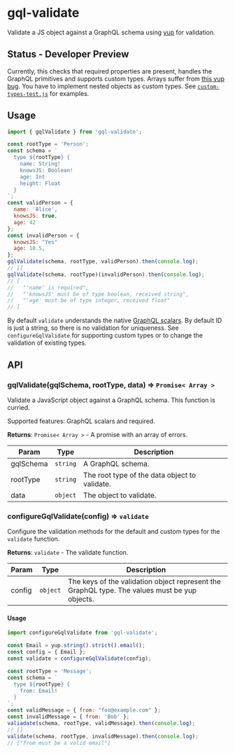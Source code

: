 # gql-validate

Validate a JS object against a GraphQL schema using [yup](https://github.com/jquense/yup) for validation.


## Status - Developer Preview

Currently, this checks that required properties are present, handles the GraphQL primitives and supports custom types. Arrays suffer from [this yup bug](https://github.com/jquense/yup/issues/725). You have to implement nested objects as custom types. See [`custom-types-test.js`](./src/custom-types-test.js) for examples.


## Usage

```js
import { gqlValidate } from 'gql-validate';

const rootType = 'Person';
const schema = `
  type ${rootType} {
    name: String!
    knowsJS: Boolean!
    age: Int
    height: Float
  }
`;
const validPerson = {
  name: 'Alice',
  knowsJS: true,
  age: 42
};
const invalidPerson = {
  knowsJS: "Yes"
  age: 10.5,
};
gqlValidate(schema, rootType, validPerson).then(console.log);
// []
gqlValidate(schema, rootType)(invalidPerson).then(console.log);
// [
//   "'name' is required",
//   "'knowsJS' must be of type boolean, received string",
//   "'age' must be of type integer, received float"
// ]
```

By default `validate` understands the native [GraphQL scalars](https://graphql.org/learn/schema/#scalar-types). By default ID is just a string, so there is no validation for uniqueness. See `configureGqlValidate` for supporting custom types or to change the validation of existing types.


## API

### gqlValidate(gqlSchema, rootType, data) ⇒ <code>Promise< Array ></code>

Validate a JavaScript object against a GraphQL schema. This function is curried.

Supported features: GraphQL scalars and required.

**Returns**: <code>Promise< Array ></code> - A promise with an array of errors.  

| Param | Type | Description |
| --- | --- | --- |
| gqlSchema | <code>string</code> | A GraphQL schema. |
| rootType | <code>string</code> | The root type of the data object to validate. |
| data | <code>object</code> | The object to validate. |


### configureGqlValidate(config) => <code>validate</code>

Configure the validation methods for the default and custom types for the `validate` function.

**Returns**: <code>validate</code> - The validate function.

| Param | Type | Description |
| --- | --- | --- |
| config | <code>object</code> | The keys of the validation object represent the GraphQL type. The values must be yup objects. |

#### Usage

```js
import configureGqlValidate from 'gql-validate';

const Email = yup.string().strict().email();
const config = { Email };
const validate = configureGqlValidate(config);

const rootType = 'Message';
const schema = `
  type ${rootType} {
    from: Email!
  }
`;
const validMessage = { from: "foo@example.com" };
const invalidMessage = { from: 'Bob' };
valiadate(schema, rootType, validMessage).then(console.log);
// []
validate(schema, rootType, invalidMessage).then(console.log);
// ["from must be a valid email"]
```
